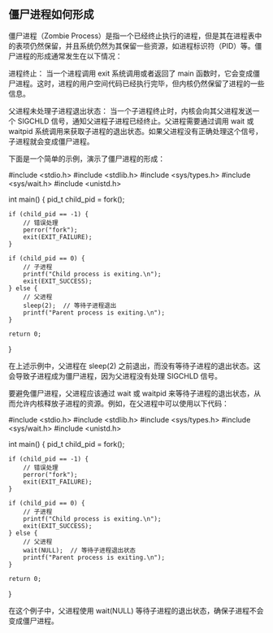 ## 僵尸进程如何形成

僵尸进程（Zombie Process）是指一个已经终止执行的进程，但是其在进程表中的表项仍然保留，并且系统仍然为其保留一些资源，如进程标识符（PID）等。僵尸进程的形成通常发生在以下情况：

进程终止： 当一个进程调用 exit 系统调用或者返回了 main 函数时，它会变成僵尸进程。这时，进程的用户空间代码已经执行完毕，但内核仍然保留了进程的一些信息。

父进程未处理子进程退出状态： 当一个子进程终止时，内核会向其父进程发送一个 SIGCHLD 信号，通知父进程子进程已经终止。父进程需要通过调用 wait 或 waitpid 系统调用来获取子进程的退出状态。如果父进程没有正确处理这个信号，子进程就会变成僵尸进程。

下面是一个简单的示例，演示了僵尸进程的形成：

#include <stdio.h>
#include <stdlib.h>
#include <sys/types.h>
#include <sys/wait.h>
#include <unistd.h>

int main() {
    pid_t child_pid = fork();

    if (child_pid == -1) {
        // 错误处理
        perror("fork");
        exit(EXIT_FAILURE);
    }

    if (child_pid == 0) {
        // 子进程
        printf("Child process is exiting.\n");
        exit(EXIT_SUCCESS);
    } else {
        // 父进程
        sleep(2);  // 等待子进程退出
        printf("Parent process is exiting.\n");
    }

    return 0;
}

在上述示例中，父进程在 sleep(2) 之前退出，而没有等待子进程的退出状态。这会导致子进程成为僵尸进程，因为父进程没有处理 SIGCHLD 信号。

要避免僵尸进程，父进程应该通过 wait 或 waitpid 来等待子进程的退出状态，从而允许内核释放子进程的资源。例如，在父进程中可以使用以下代码：

#include <stdio.h>
#include <stdlib.h>
#include <sys/types.h>
#include <sys/wait.h>
#include <unistd.h>

int main() {
    pid_t child_pid = fork();

    if (child_pid == -1) {
        // 错误处理
        perror("fork");
        exit(EXIT_FAILURE);
    }

    if (child_pid == 0) {
        // 子进程
        printf("Child process is exiting.\n");
        exit(EXIT_SUCCESS);
    } else {
        // 父进程
        wait(NULL);  // 等待子进程退出状态
        printf("Parent process is exiting.\n");
    }

    return 0;
}

在这个例子中，父进程使用 wait(NULL) 等待子进程的退出状态，确保子进程不会变成僵尸进程。
